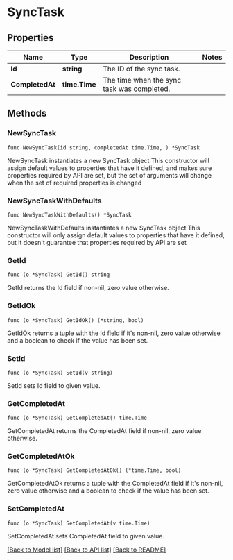 # SyncTask

## Properties

Name | Type | Description | Notes
------------ | ------------- | ------------- | -------------
**Id** | **string** | The ID of the sync task. | 
**CompletedAt** | **time.Time** | The time when the sync task was completed. | 

## Methods

### NewSyncTask

`func NewSyncTask(id string, completedAt time.Time, ) *SyncTask`

NewSyncTask instantiates a new SyncTask object
This constructor will assign default values to properties that have it defined,
and makes sure properties required by API are set, but the set of arguments
will change when the set of required properties is changed

### NewSyncTaskWithDefaults

`func NewSyncTaskWithDefaults() *SyncTask`

NewSyncTaskWithDefaults instantiates a new SyncTask object
This constructor will only assign default values to properties that have it defined,
but it doesn't guarantee that properties required by API are set

### GetId

`func (o *SyncTask) GetId() string`

GetId returns the Id field if non-nil, zero value otherwise.

### GetIdOk

`func (o *SyncTask) GetIdOk() (*string, bool)`

GetIdOk returns a tuple with the Id field if it's non-nil, zero value otherwise
and a boolean to check if the value has been set.

### SetId

`func (o *SyncTask) SetId(v string)`

SetId sets Id field to given value.


### GetCompletedAt

`func (o *SyncTask) GetCompletedAt() time.Time`

GetCompletedAt returns the CompletedAt field if non-nil, zero value otherwise.

### GetCompletedAtOk

`func (o *SyncTask) GetCompletedAtOk() (*time.Time, bool)`

GetCompletedAtOk returns a tuple with the CompletedAt field if it's non-nil, zero value otherwise
and a boolean to check if the value has been set.

### SetCompletedAt

`func (o *SyncTask) SetCompletedAt(v time.Time)`

SetCompletedAt sets CompletedAt field to given value.



[[Back to Model list]](../README.md#documentation-for-models) [[Back to API list]](../README.md#documentation-for-api-endpoints) [[Back to README]](../README.md)



